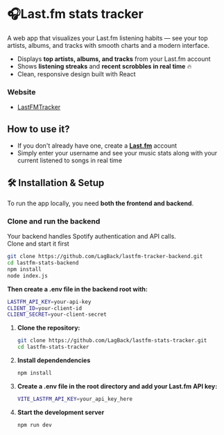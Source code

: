# 🎧Last.fm stats tracker

A web app that visualizes your Last.fm listening habits — see your top artists, albums, and tracks with smooth charts and a modern interface.

- Displays **top artists, albums, and tracks** from your Last.fm account 
- Shows **listening streaks** and **recent scrobbles in real time** 🔥
- Clean, responsive design built with React

### Website

- [LastFMTracker](https://lastfmtracker.vercel.app/)

## How to use it?

- If you don't already have one, create a <a href='last.fm'>**Last.fm**</a> account
- Simply enter your username and see your music stats along with your current listened to songs in real time

## 🛠️ Installation & Setup

To run the app locally, you need **both the frontend and backend**.

### Clone and run the backend
Your backend handles Spotify authentication and API calls.  
Clone and start it first
 ```bash
git clone https://github.com/LagBack/lastfm-tracker-backend.git
cd lastfm-stats-backend
npm install
node index.js
```
**Then create a .env file in the backend root with:**
```bash
LASTFM_API_KEY=your-api-key
CLIENT_ID=your-client-id
CLIENT_SECRET=your-client-secret
```

1. **Clone the repository:**
   ```bash
   git clone https://github.com/LagBack/lastfm-stats-tracker.git
   cd lastfm-stats-tracker

2. **Install dependendencies**
   ```bash 
   npm install

3. **Create a .env file in the root directory and add your Last.fm API key:**
   ```bash
   VITE_LASTFM_API_KEY=your_api_key_here

5. **Start the development server**
    ```bash
    npm run dev


   